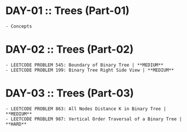 # DAY-01 :: Trees (Part-01)

    - Concepts

# DAY-02 :: Trees (Part-02)

    - LEETCODE PROBLEM 545: Boundary of Binary Tree | **MEDIUM**
    - LEETCODE PROBLEM 199: Binary Tree Right Side View | **MEDIUM**

# DAY-03 :: Trees (Part-03)

    - LEETCODE PROBLEM 863: All Nodes Distance K in Binary Tree | **MEDIUM**
    - LEETCODE PROBLEM 987: Vertical Order Traversal of a Binary Tree | **HARD**
